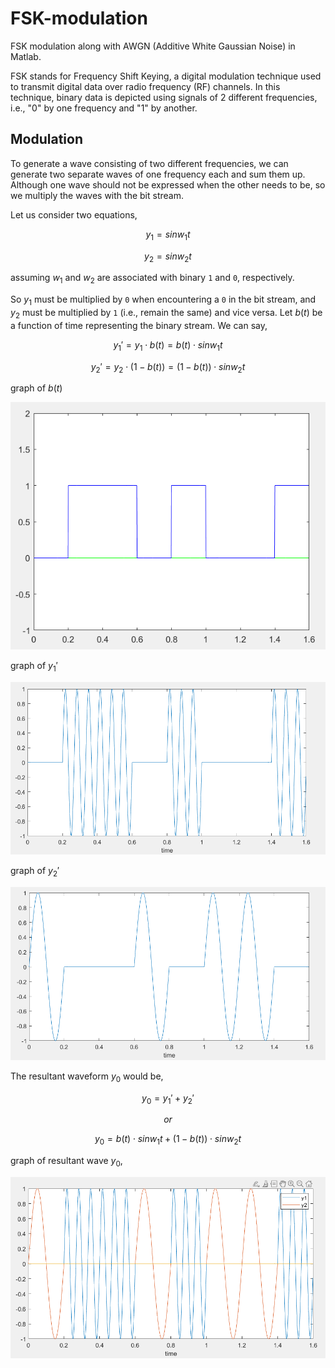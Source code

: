 
# FSK-modulation

FSK modulation along with AWGN (Additive White Gaussian Noise) in Matlab.

  

FSK stands for Frequency Shift Keying, a digital modulation technique used to transmit digital data over radio frequency (RF) channels. In this technique, binary data is depicted using signals of 2 different frequencies, i.e., "0" by one frequency and "1" by another.

  

## Modulation

To generate a wave consisting of two different frequencies, we can generate two separate waves of one frequency each and sum them up. Although one wave should not be expressed when the other needs to be, so we multiply the waves with the bit stream.

Let us consider two equations,

$$ y_1 = sin{w_1t} $$

$$ y_2 = sin{w_2t} $$

assuming $w_1$ and $w_2$ are associated with binary `1` and `0`, respectively.

  

So $y_1$ must be multiplied by `0` when encountering a `0` in the bit stream, and $y_2$ must be multiplied by `1` (i.e., remain the same) and vice versa. Let $b(t)$ be a function of time representing the binary stream. We can say,

$$y_1' = y_1  \cdot b(t) = b(t) \cdot sin{w_1t} $$

$$y_2' = y_2  \cdot (1-b(t)) = (1-b(t)) \cdot sin{w_2t} $$

graph of $b(t)$

![enter image description here](https://github.com/MonstrousMidget9/fsk-modulation/blob/main/graphs/b%28t%29.png?raw=true)

graph of $y_1'$

![enter image description here](https://github.com/MonstrousMidget9/fsk-modulation/blob/main/graphs/y1.png?raw=true)

graph of $y_2'$

![enter image description here](https://github.com/MonstrousMidget9/fsk-modulation/blob/main/graphs/y2.png?raw=true)

The resultant waveform $y_0$ would be,

$$ y_0 = y_1' + y_2' $$

$$ or $$

$$ y_0 = b(t) \cdot sin{w_1t} + (1-b(t)) \cdot sin{w_2t} $$

  

graph of resultant wave $y_0$,

![enter image description here](https://github.com/MonstrousMidget9/fsk-modulation/blob/main/graphs/y0.png?raw=true)